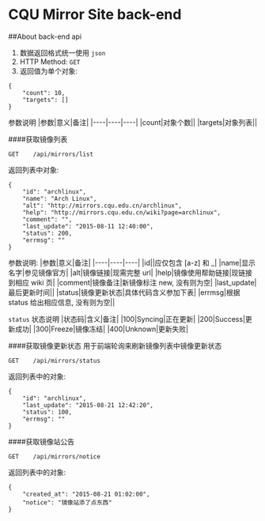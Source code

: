 CQU Mirror Site back-end
===

##About back-end api
1. 数据返回格式统一使用 `json`
2. HTTP Method: `GET`
3. 返回值为单个对象:


```
{
    "count": 10,
    "targets": []
}
```

参数说明
|参数|意义|备注|
|----|----|----|
|count|对象个数||
|targets|对象列表||


####获取镜像列表
```
GET    /api/mirrors/list
```

返回列表中对象:
```
{
    "id": "archlinux",
    "name": "Arch Linux",
    "alt": "http://mirrors.cqu.edu.cn/archlinux",
    "help": "http://mirrors.cqu.edu.cn/wiki?page=archlinux",
    "comment": "",
    "last_update": "2015-08-11 12:40:00",
    "status": 200,
    "errmsg": ""
}
```

参数说明:
|参数|意义|备注|
|----|----|----|
|id||应仅包含 [a-z] 和 \_|
|name|显示名字|参见镜像官方|
|alt|镜像链接|现需完整 url|
|help|镜像使用帮助链接|现链接到相应 wiki 页|
|comment|镜像备注|新镜像标注 new, 没有则为空|
|last_update|最后更新时间||
|status|镜像更新状态|具体代码含义参加下表|
|errmsg|根据 status 给出相应信息, 没有则为空||

`status` 状态说明
|状态码|含义|备注|
|100|Syncing|正在更新|
|200|Success|更新成功|
|300|Freeze|镜像冻结|
|400|Unknown|更新失败|


####获取镜像更新状态
用于前端轮询来刷新镜像列表中镜像更新状态
```
GET    /api/mirrors/status
```

返回列表中的对象:
```
{
    "id": "archlinux",
    "last_update": "2015-08-21 12:42:20",
    "status": 100,
    "errmsg": ""
}
```

####获取镜像站公告
```
GET    /api/mirrors/notice
```

返回列表中的对象:
```
{
    "created_at": "2015-08-21 01:02:00",
    "notice": "镜像站添了点东西"
}
```
